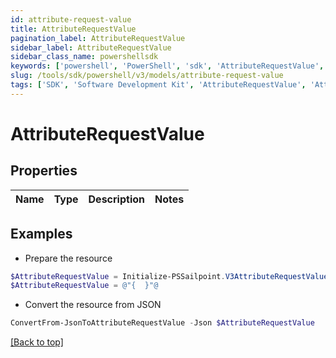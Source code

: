 ```yaml
---
id: attribute-request-value
title: AttributeRequestValue
pagination_label: AttributeRequestValue
sidebar_label: AttributeRequestValue
sidebar_class_name: powershellsdk
keywords: ['powershell', 'PowerShell', 'sdk', 'AttributeRequestValue', 'AttributeRequestValue'] 
slug: /tools/sdk/powershell/v3/models/attribute-request-value
tags: ['SDK', 'Software Development Kit', 'AttributeRequestValue', 'AttributeRequestValue']
---
```



# AttributeRequestValue

## Properties

Name | Type | Description | Notes
------------ | ------------- | ------------- | -------------

## Examples

- Prepare the resource
```powershell
$AttributeRequestValue = Initialize-PSSailpoint.V3AttributeRequestValue 
$AttributeRequestValue = @"{  }"@
```

- Convert the resource from JSON
```powershell
ConvertFrom-JsonToAttributeRequestValue -Json $AttributeRequestValue
```


[[Back to top]](#) 

